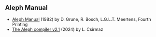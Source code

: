 ## Aleph Manual

* [Aleph Manual](manual.pdf) (1982) by D. Grune, R. Bosch, L.G.L.T. Meertens, Fourth Printing
* [The Aleph compiler v2.1](alephcomp.pdf) (2024) by L. Csirmaz
